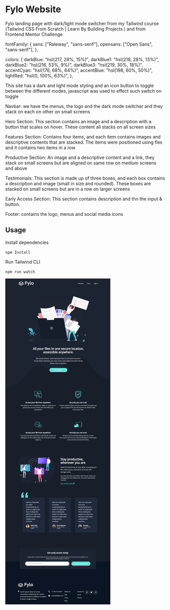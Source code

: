 # Fylo Website

Fylo landing page with dark/light mode switcher from my Tailwind course (Tailwind CSS From Scratch | Learn By Building Projects ) and from Frontend Mentor Challenge

fontFamily: {
sans: ["Raleway", "sans-serif"],
opensans: ["Open Sans", "sans-serif"],
},

colors: {
darkBlue: "hsl(217, 28%, 15%)",
darkBlue1: "hsl(218, 28%, 13%)",
darkBlue2: "hsl(216, 53%, 9%)",
darkBlue3: "hsl(219, 30%, 18%)",
accentCyan: "hsl(176, 68%, 64%)",
accentBlue: "hsl(198, 60%, 50%)",
lightRed: "hsl(0, 100%, 63%)",
},

This site has a dark and light mode styling and an icon button to toggle between the different modes, javascript was used to effect such switch on toggle

Navbar: we have the menus, the logo and the dark mode switcher and they stack on each on other on small screens

Hero Section: This section contains an image and a description with a button that scales on hover. These content all stacks on all screen sizes

Features Section: Contains four items, and each item contains images and descriptive contents that are stacked. The items were positioned using flex and it contains two items in a row

Productive Section: An image and a descriptive content and a link, they stack on small screens but are aligned on same row on medium screens and above

Testimonials: This section is made up of three boxes, and each box contains a description and image (small in size and rounded). These boxes are stacked on small screens but are in a row on larger screens

Early Access Section: This section contains description and thn the input & button.

Footer: contains the logo, menus and social media icons

## Usage

Install dependencies

```
npm Install
```

Run Tailwind CLI

```
npm run watch
```

![Alt text](images/fylo.png)
